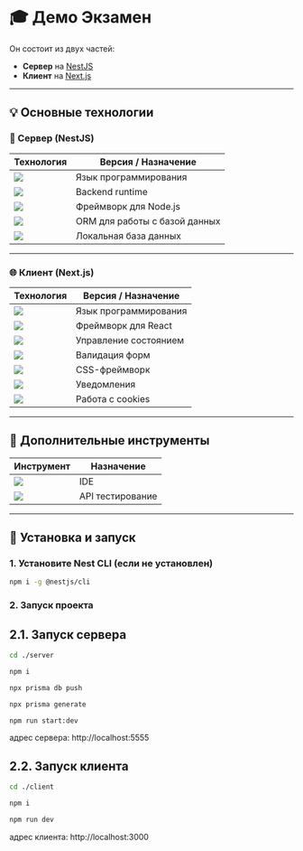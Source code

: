 # 🎓 Демо Экзамен

Он состоит из двух частей:
- **Сервер** на [NestJS](https://nestjs.com/)
- **Клиент** на [Next.js](https://nextjs.org/)

---

## 💡 Основные технологии

### 🚀 Сервер (NestJS)

| Технология     | Версия / Назначение |
|----------------|---------------------|
| <img src="https://img.shields.io/badge/TypeScript-3178C6?logo=typescript&logoColor=white" /> | Язык программирования |
| <img src="https://img.shields.io/badge/NodeJs-5FA04E?logo=nodedotjs&logoColor=white" /> | Backend runtime |
| <img src="https://img.shields.io/badge/NestJs-black?logo=nestjs&logoColor=E0234E" /> | Фреймворк для Node.js |
| <img src="https://img.shields.io/badge/Prisma ORM-white?logo=prisma&logoColor=2D3748" /> | ORM для работы с базой данных |
| <img src="https://img.shields.io/badge/SQLite-white?logo=sqlite&logoColor=003B57" /> | Локальная база данных |

---

### 🌐 Клиент (Next.js)

| Технология     | Версия / Назначение |
|----------------|---------------------|
| <img src="https://img.shields.io/badge/TypeScript-3178C6?logo=typescript&logoColor=white" /> | Язык программирования |
| <img src="https://img.shields.io/badge/NextJs-white?logo=nextdotjs&logoColor=000000" /> | Фреймворк для React |
| <img src="https://img.shields.io/badge/React Query-white?logo=reactquery&logoColor=FF4154" /> | Управление состоянием |
| <img src="https://img.shields.io/badge/React Hook Form-EC5990?logo=reacthookform&logoColor=white" /> | Валидация форм |
| <img src="https://img.shields.io/badge/Tailwind v4-06B6D4?logo=tailwindcss&logoColor=white" /> | CSS-фреймворк |
| <img src="https://img.shields.io/badge/Sonner-black?logo=sonner&logoColor=white" /> | Уведомления |
| <img src="https://img.shields.io/badge/Js Cookie-F7DF1E?logo=jscookie&logoColor=F7DF1E" /> | Работа с cookies |

---

## 🧰 Дополнительные инструменты

| Инструмент      | Назначение |
|----------------|------------|
| <img src="https://img.shields.io/badge/VS code-blue?logo=visualstudiocode&logoColor=white" /> | IDE |
| <img src="https://img.shields.io/badge/Insomnia-4000BF?logo=insomnia&logoColor=white" /> | API тестирование |

---

## 🧪 Установка и запуск

### 1. Установите Nest CLI (если не установлен)

```bash
npm i -g @nestjs/cli
```

### 2. Запуск проекта

## 2.1. Запуск сервера

```bash
cd ./server
```

```bash
npm i
```

```bash
npx prisma db push
```

```bash
npx prisma generate
```

```bash
npm run start:dev
```

адрес сервера: http://localhost:5555

## 2.2. Запуск клиента

```bash
cd ./client
```

```bash
npm i
```

```bash
npm run dev
```

адрес клиента: http://localhost:3000
